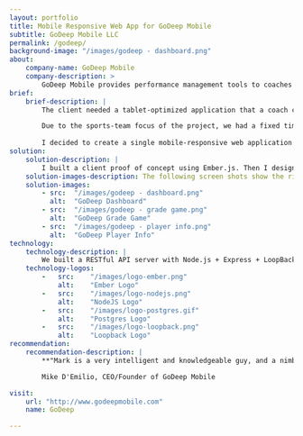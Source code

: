 ```yaml
--- 
layout: portfolio 
title: Mobile Responsive Web App for GoDeep Mobile 
subtitle: GoDeep Mobile LLC
permalink: /godeep/
background-image: "/images/godeep - dashboard.png"
about:
    company-name: GoDeep Mobile
    company-description: >
        GoDeep Mobile provides performance management tools to coaches of college and professional football teams. 
brief:
    brief-description: |
        The client needed a tablet-optimized application that a coach could use to grade a player's performance during a game or practice. The client was not sure which tablets would be used by the coaches, so we needed to support iPads, Android tablets, and Windows Surface tablets. 

        Due to the sports-team focus of the project, we had a fixed timeframe - we needed to have the product in production before the football season began in fall. This timeframe did not allow us to create a native application for each one of the 3 platforms, so we needed to be able to support all of the platforms with a single application.
        
        I decided to create a single mobile-responsive web application that could be optimized for iPad-class tablets, yet run on other less-popular tablet platforms. Being responsive, the web interface automatically adjusted for different tablet dimensions and orientations.
solution:
    solution-description: |
        I built a client proof of concept using Ember.js. Then I designed the overall system architecture, hired a team of contract developers, and lead the implementation. We released the V1 product in time for the fall 2015 season. 
    solution-images-description: The following screen shots show the richness of the unique user interface.
    solution-images:
        - src:  "/images/godeep - dashboard.png"
          alt:  "GoDeep Dashboard"
        - src:  "/images/godeep - grade game.png" 
          alt:  "GoDeep Grade Game"
        - src:  "/images/godeep - player info.png" 
          alt:  "GoDeep Player Info"
technology:
    technology-description: |
        We built a RESTful API server with Node.js + Express + LoopBack + redis + PostgreSQL. <br>We built a single page application client with Ember.js.
    technology-logos:
        -   src:    "/images/logo-ember.png" 
            alt:    "Ember Logo"
        -   src:    "/images/logo-nodejs.png"
            alt:    "NodeJS Logo"
        -   src:    "/images/logo-postgres.gif" 
            alt:    "Postgres Logo"
        -   src:    "/images/logo-loopback.png" 
            alt:    "Loopback Logo"
recommendation:
    recommendation-description: |
        **"Mark is a very intelligent and knowledgeable guy, and a nimble partner in the rapid-fire world of software startups. He can work with shifting requirements and evolving technologies and keep the project focused on its most critical mission. With us, Mark was able to vet and build a team of great developers, guide them to solutions that served our core business, and drive development to delivery of our product in a timely manner. Highly recommend him."**

        Mike D'Emilio, CEO/Founder of GoDeep Mobile

visit:
    url: "http://www.godeepmobile.com"
    name: GoDeep

---
```



<!--section id="video" class="wrapper style5 special">
    <div class="inner">
        <iframe src="http://new.iplayerhd.com/player/wix?cbarType=over&amp;compId=comp-im6kq67d&amp;instance=fTqj-QYZ0RRvZfBYTdehZEsiKNJ8RCoSjf7Yvye0V1E.eyJpbnN0YW5jZUlkIjoiMTZiNjA3NTAtMWZlOS00YWEyLTllMmEtZGZhYjEyZTk0OWM0Iiwic2lnbkRhdGUiOiIyMDE2LTA2LTEwVDIwOjMyOjEzLjEyMFoiLCJ1aWQiOm51bGwsInBlcm1pc3Npb25zIjpudWxsLCJpcEFuZFBvcnQiOiI2NC4xMjQuODUuMTQ2LzYwMzYzIiwidmVuZG9yUHJvZHVjdElkIjoiV2l4VGllcjEiLCJkZW1vTW9kZSI6ZmFsc2UsImFpZCI6ImQwNTVlNjcxLWZiYTktNDMyNi1hM2U1LTE4MWNkZWU1YzRhMyIsInNpdGVPd25lcklkIjoiMjk0N2YwMTMtM2MwNy00MjZmLTgwNWItMDBhMThjZGJjMDhhIn0" 
        scrolling="no" 
        width="642" 
        height="360" 
        frameborder="0" 
        allowtransparency="true" 
        allowfullscreen="" 
        id="comp-im6kq67diframe" 
        class="s19iframe">
        </iframe>
    </div>
</section-->
